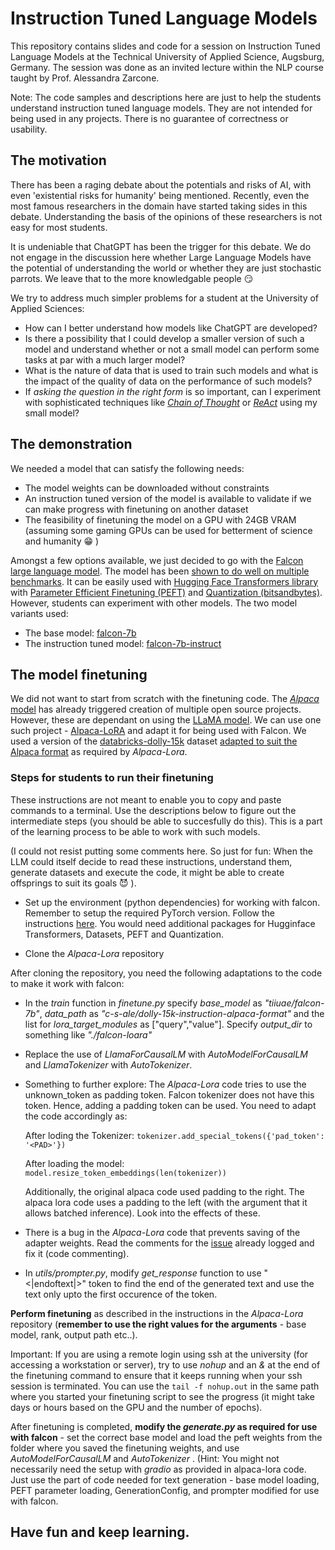# Instruction Tuned Language Models

This repository contains slides and code for a session on Instruction Tuned Language Models at the Technical University of Applied Science, Augsburg, Germany.
The session was done as an invited lecture within the NLP course taught by Prof. Alessandra Zarcone.

Note: The code samples and descriptions here are just to help the students understand instruction tuned language models. They are not intended for being used in any projects. There is no guarantee of correctness or usability. 

## The motivation
There has been a raging debate about the potentials and risks of AI, with even 'existential risks for humanity' being mentioned. Recently, even the most famous researchers in the domain have started taking sides in this debate. Understanding the basis of the opinions of these researchers is not easy for most students. 

It is undeniable that ChatGPT has been the trigger for this debate. We do not engage in the discussion here whether Large Language Models have the potential of understanding the world or whether they are just stochastic parrots. We leave that to the more knowledgable people :smirk: 

We try to address much simpler problems for a student at the University of Applied Sciences:
* How can I better understand how models like ChatGPT are developed?
* Is there a possibility that I could develop a smaller version of such a model and understand whether or not a small model can perform some tasks at par with a much larger model? 
* What is the nature of data that is used to train such models and what is the impact of the quality of data on the performance of such models?
* If *asking the question in the right form* is so important, can I experiment with sophisticated techniques like [*Chain of Thought*](https://arxiv.org/abs/2201.11903) or [*ReAct*](https://arxiv.org/abs/2210.03629) using my small model?

## The demonstration
We needed a model that can satisfy the following needs:
* The model weights can be downloaded without constraints
* An instruction tuned version of the model is available to validate if we can make progress with finetuning on another dataset
* The feasibility of finetuning the model on a GPU with 24GB VRAM (assuming some gaming GPUs can be used for betterment of science and humanity :grin: )

Amongst a few options available, we just decided to go with the [Falcon large language model](https://falconllm.tii.ae/). The model has been [shown to do well on multiple benchmarks](https://huggingface.co/blog/falcon). It can be easily used with [Hugging Face Transformers library](https://huggingface.co/docs/transformers/index) with [Parameter Efficient Finetuning (PEFT)](https://huggingface.co/blog/peft) and [Quantization (bitsandbytes)](https://huggingface.co/blog/hf-bitsandbytes-integration). However, students can experiment with other models.
The two model variants used:
* The base model: [falcon-7b](https://huggingface.co/tiiuae/falcon-7b)
* The instruction tuned model: [falcon-7b-instruct](https://huggingface.co/tiiuae/falcon-7b-instruct)

## The model finetuning
We did not want to start from scratch with the finetuning code. The [*Alpaca* model](https://crfm.stanford.edu/2023/03/13/alpaca.html?mwg_rnd=9978114) has already triggered creation of multiple open source projects. However, these are dependant on using the [LLaMA model](https://ai.facebook.com/blog/large-language-model-llama-meta-ai/). We can use one such project - [Alpaca-LoRA](https://github.com/tloen/alpaca-lora) and adapt it for being used with Falcon. We used a version of the [databricks-dolly-15k](https://www.databricks.com/blog/2023/04/12/dolly-first-open-commercially-viable-instruction-tuned-llm) dataset [adapted to suit the Alpaca format](https://huggingface.co/datasets/c-s-ale/dolly-15k-instruction-alpaca-format) as required by *Alpaca-Lora*.

### Steps for students to run their finetuning
These instructions are not meant to enable you to copy and paste commands to a terminal. Use the descriptions below to figure out the intermediate steps (you should be able to succesfully do this). This is a part of the learning process to be able to work with such models.

(I could not resist putting some comments here. So just for fun: When the LLM could itself decide to read these instructions, understand them, generate datasets and execute the code, it might be able to create offsprings to suit its goals :smiling_imp: ).

* Set up the environment (python dependencies) for working with falcon. Remember to setup the required PyTorch version. Follow the instructions [here](https://huggingface.co/tiiuae/falcon-7b). You would need additional packages for Hugginface Transformers, Datasets, PEFT and Quantization.

* Clone the *Alpaca-Lora* repository

After cloning the repository, you need the following adaptations to the code to make it work with falcon:
* In the *train* function in *finetune.py* specify *base_model* as *"tiiuae/falcon-7b"*, *data_path* as *"c-s-ale/dolly-15k-instruction-alpaca-format"* and the list for *lora_target_modules* as ["query","value"]. Specify *output_dir* to something like *"./falcon-loara"*
* Replace the use of *LlamaForCausalLM* with *AutoModelForCausalLM* and *LlamaTokenizer* with *AutoTokenizer*.
* Something to further explore: The *Alpaca-Lora* code tries to use the unknown_token as padding token. Falcon tokenizer does not have this token. Hence, adding a padding token can be used. You need to adapt the code accordingly as:
  
  After loding the Tokenizer: `tokenizer.add_special_tokens({'pad_token': '<PAD>'})`
  
  After loading the model: `model.resize_token_embeddings(len(tokenizer))`

  Additionally, the original alpaca code used padding to the right. The alpaca lora code uses a padding to the left (with the argument that it allows batched inference). Look into the effects of these.

  
* There is a bug in the *Alpaca-Lora* code that prevents saving of the adapter weights. Read the comments for the [issue](https://github.com/tloen/alpaca-lora/issues/446) already logged and fix it (code commenting).
* In *utils/prompter.py*, modify *get_response* function to use "<|endoftext|>" token to find the end of the generated text and use the text only upto the first occurence of the token.

**Perform finetuning** as described in the instructions in the *Alpaca-Lora* repository (**remember to use the right values for the arguments** - base model, rank, output path etc..).

Important: If you are using a remote login using ssh at the university (for accessing a workstation or server), try to use *nohup* and an *&* at the end of the finetuning command to ensure that it keeps running when your ssh session is terminated. You can use the `tail -f nohup.out` in the same path where you started your finetuning script to see the progress (it might take days or hours based on the GPU and the number of epochs).

After finetuning is completed, **modify the *generate.py* as required for use with falcon** - set the correct base model and load the peft weights from the folder where you saved the finetuning weights, and use *AutoModelForCausalLM* and *AutoTokenizer* . (Hint: You might not necessarily need the setup with *gradio* as provided in alpaca-lora code. Just use the part of code needed for text generation - base model loading, PEFT parameter loading, GenerationConfig, and prompter modified for use with falcon. 

## Have fun and keep learning.
